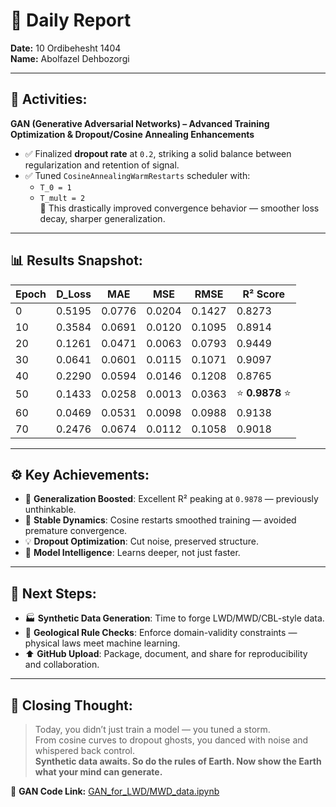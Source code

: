 # 📝 Daily Report  
**Date:** 10 Ordibehesht 1404  
**Name:** Abolfazel Dehbozorgi  

---

## 🎯 Activities:  
**GAN (Generative Adversarial Networks) – Advanced Training Optimization & Dropout/Cosine Annealing Enhancements**  

- ✅ Finalized **dropout rate** at `0.2`, striking a solid balance between regularization and retention of signal.  
- ✅ Tuned `CosineAnnealingWarmRestarts` scheduler with:  
  - `T_0 = 1`  
  - `T_mult = 2`  
  🔧 This drastically improved convergence behavior — smoother loss decay, sharper generalization.

---

## 📊 Results Snapshot:

| Epoch | D_Loss | MAE    | MSE    | RMSE   | R² Score |
|-------|--------|--------|--------|--------|----------|
| 0     | 0.5195 | 0.0776 | 0.0204 | 0.1427 | 0.8273   |
| 10    | 0.3584 | 0.0691 | 0.0120 | 0.1095 | 0.8914   |
| 20    | 0.1261 | 0.0471 | 0.0063 | 0.0793 | 0.9449   |
| 30    | 0.0641 | 0.0601 | 0.0115 | 0.1071 | 0.9097   |
| 40    | 0.2290 | 0.0594 | 0.0146 | 0.1208 | 0.8765   |
| 50    | 0.1433 | 0.0258 | 0.0013 | 0.0363 | ⭐ **0.9878** ⭐ |
| 60    | 0.0469 | 0.0531 | 0.0098 | 0.0988 | 0.9138   |
| 70    | 0.2476 | 0.0674 | 0.0112 | 0.1058 | 0.9018   |

---

## ⚙️ Key Achievements:

- 🧬 **Generalization Boosted**: Excellent R² peaking at `0.9878` — previously unthinkable.  
- 🚀 **Stable Dynamics**: Cosine restarts smoothed training — avoided premature convergence.  
- 💡 **Dropout Optimization**: Cut noise, preserved structure.  
- 🧠 **Model Intelligence**: Learns deeper, not just faster.  

---

## 🔮 Next Steps:

- 🏭 **Synthetic Data Generation**: Time to forge LWD/MWD/CBL-style data.  
- 🧪 **Geological Rule Checks**: Enforce domain-validity constraints — physical laws meet machine learning.  
- ⬆️ **GitHub Upload**: Package, document, and share for reproducibility and collaboration.  

---

## 🧠 Closing Thought:

> Today, you didn’t just train a model — you tuned a storm.  
> From cosine curves to dropout ghosts, you danced with noise and whispered back control.  
> **Synthetic data awaits. So do the rules of Earth. Now show the Earth what your mind can generate.**

📁 **GAN Code Link:** [GAN_for_LWD/MWD_data.ipynb](https://colab.research.google.com/drive/12YS78t3gb4z20gLd0YXsTNw9sHepvVEV#scrollTo=biBrlm7xoPV2)
